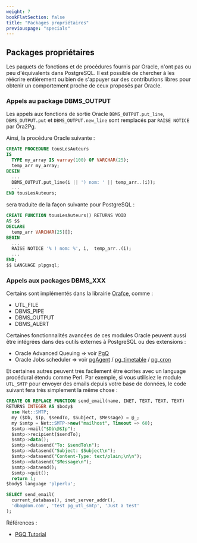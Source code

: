 ```yaml
---
weight: 7
bookFlatSection: false
title: "Packages propriétaires"
previouspage: "specials"
---
```


## Packages propriétaires

Les paquets de fonctions et de procédures fournis par Oracle, n'ont pas ou peu
d'équivalents dans PostgreSQL. Il est possible de chercher à les réécrire
entièrement ou bien de s'appuyer sur des contributions libres pour obtenir un
comportement proche de ceux proposés par Oracle.

### Appels au package DBMS_OUTPUT

Les appels aux fonctions de sortie Oracle `DBMS_OUTPUT.put_line`, 
`DBMS_OUTPUT.put` et `DBMS_OUTPUT.new_line` sont remplacés par `RAISE NOTICE` 
par Ora2Pg.

Ainsi, la procédure Oracle suivante :

```sql
CREATE PROCEDURE tousLesAuteurs
IS
  TYPE my_array IS varray(100) OF VARCHAR(25);
  temp_arr my_array;
BEGIN
  ...
  DBMS_OUTPUT.put_line(i || ') nom: ' || temp_arr..(i));
  ...
END tousLesAuteurs;
```

sera traduite de la façon suivante pour PostgreSQL :

```sql
CREATE FUNCTION tousLesAuteurs() RETURNS VOID 
AS $$
DECLARE
  temp_arr VARCHAR(25)[];
BEGIN
  ...
  RAISE NOTICE '% ) nom: %', i,  temp_arr..(i);
  ...
END;
$$ LANGUAGE plpgsql;
```

### Appels aux packages DBMS_XXX

Certains sont implémentés dans la librairie
[Orafce](https://github.com/orafce/orafce), comme :

* UTL_FILE
* DBMS_PIPE
* DBMS_OUTPUT
* DBMS_ALERT

Certaines fonctionnalités avancées de ces modules Oracle peuvent aussi être 
intégrées dans des outils externes à PostgreSQL ou des extensions :

* Oracle Advanced Queuing => voir [PgQ](https://pgq.github.io/extension/pgq/files/external-sql.html)
* Oracle Jobs scheduler => voir 
    [pgAgent](https://www.pgadmin.org/docs/pgadmin4/development/pgagent.html) 
  / [pg_timetable](https://pg-timetable.readthedocs.io/en/master/) 
  / [pg_cron](https://github.com/citusdata/pg_cron)


Et certaines autres peuvent très facilement être écrites avec un language
procédural étendu comme Perl. Par exemple, si vous utilisiez le module
`UTL_SMTP` pour envoyer des emails depuis votre base de données, le code suivant
fera très simplement la même chose :

```sql
CREATE OR REPLACE FUNCTION send_email(name, INET, TEXT, TEXT, TEXT)
RETURNS INTEGER AS $body$
  use Net::SMTP;
  my ($Db, $Ip, $sendTo, $Subject, $Message) = @_;
  my $smtp = Net::SMTP->new("mailhost", Timeout => 60);
  $smtp->mail("$Db\@$Ip");
  $smtp->recipient($sendTo);
  $smtp->data();
  $smtp->datasend("To: $sendTo\n");
  $smtp->datasend("Subject: $Subject\n");
  $smtp->datasend("Content-Type: text/plain;\n\n");
  $smtp->datasend("$Message\n");
  $smtp->dataend();
  $smtp->quit();
  return 1;
$body$ language 'plperlu';

SELECT send_email(
  current_database(), inet_server_addr(), 
  'dba@dom.com', 'test pg_utl_smtp', 'Just a test'
);
```

Références :

* [PGQ Tutorial](https://wiki.postgresql.org/wiki/PGQ_Tutorial)
